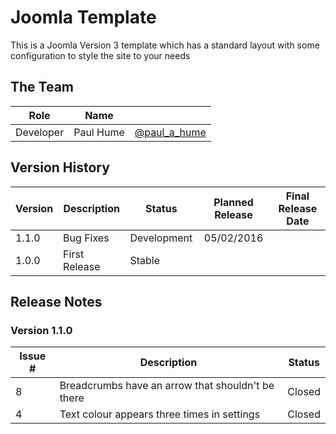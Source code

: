 # Joomla Template

This is a Joomla Version 3 template which has a standard layout with some configuration to style the site to your needs

## The Team

| Role      | Name          |                                                |
| --------- | ------------- | ---------------------------------------------- |
| Developer | Paul Hume     | [@paul_a_hume](http://twitter.com/paul_a_hume) |

## Version History

| Version | Description         | Status      | Planned Release | Final Release Date |
| ------- | ------------------- | ----------- | :-------------: | :----------------: |
| 1.1.0   | Bug Fixes           | Development | 05/02/2016      |                    |
| 1.0.0   | First Release       | Stable      |                 |                    |

## Release Notes

### Version 1.1.0

| Issue # | Description                                       | Status |
| ------- | ------------------------------------------------- | ------ |
| 8       | Breadcrumbs have an arrow that shouldn't be there | Closed |
| 4       | Text colour appears three times in settings       | Closed |
